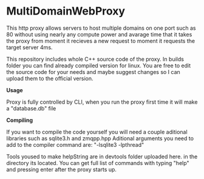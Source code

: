 # MultiDomainWebProxy
This http proxy allows servers to host multiple domains on one port such as 80 without using nearly any compute power and avarage time that it takes the proxy from moment it recieves a new request to moment it requests the target server 4ms.

This repository includes whole C++ source code of the proxy. In builds folder you can find already compiled version for linux. 
You are free to edit the source code for your needs and maybe suggest changes so I can upload them to the official version.



**Usage**

Proxy is fully controlled by CLI, when you run the proxy first time it will make a "database.db" file



**Compiling**

If you want to compile the code yourself you will need a couple aditional libraries such as sqlite3.h and zmqpp.hpp
Aditional arguments you need to add to the compiler command are: "-lsqlite3 -lpthread"

Tools yoused to make helpString are in devtools folder uploaded here. in the directory its located. 
You can get full list of commands with typing "help" and pressing enter after the proxy starts up.
